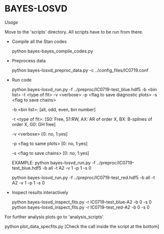 # BAYES-LOSVD

*Usage*

Move to the 'scripts' directory. All scripts have to be run from there.

- Compile all the Stan codes
 
  python bayes-bayes_compile_codes.py

- Preprocess data

  python bayes-losvd_preproc_data.py -c ../config_files/IC0719.conf

- Run code

  python bayes-losvd_run.py -f ../preproc/IC0719-test_blue.hdf5 -b \<bin list\> -t <type of fit\> -v \<verbose\> -p \<flag to save diagnostic plots\> -s \<flag to save chains\>

  -b \<bin list\>: [all, odd, even, bin number]

  -t \<type of fit\>: [S0: Free, S1:RW, AX: AR of order X, BX: B-splines of order X, G0: GH free]

  -v \<verbose\> [0: no, 1:yes]

  -p \<flag to same plots\> [0: no, 1:yes]

  -s \<flag to save chains\> [0: no, 1:yes]

  EXAMPLE: 
    python bayes-losvd_run.py -f ../preproc/IC0719-test_blue.hdf5 -b all -t A2 -v 1 -p 1 -s 0  
    
    python bayes-losvd_run.py -f ../preproc/IC0719-test_red.hdf5  -b all -t A2 -v 1 -p 1 -s 0  

- Inspect results interactively

  python bayes-losvd_inspect_fits.py -r IC0719-test_blue-A2 -b 0 -s 0
  python bayes-losvd_inspect_fits.py -r IC0719-test_red-A2 -b 0 -s 0

For further analysis plots go to 'analysis_scripts'

  python plot_data_specfits.py  [Check the call inside the script at the bottom]




